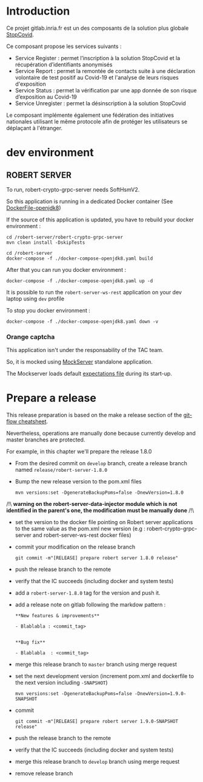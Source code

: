 # Introduction
Ce projet gitlab.inria.fr est un des composants de la solution plus globale [StopCovid](https://gitlab.inria.fr/stopcovid19/accueil/-/blob/master/README.md).

Ce composant propose les services suivants :
* Service Register : permet l’inscription à la solution StopCovid et la récupération d’identifiants anonymisés
* Service Report : permet la remontée de contacts suite à une déclaration volontaire de test positif au Covid-19 et l'analyse de leurs risques d'exposition
* Service Status : permet la vérification par une app donnée de son risque d’exposition au Covid-19 
* Service Unregister : permet la désinscription à la solution StopCovid

Le composant implémente également une fédération des initiatives nationales utilisant le même protocole afin de protéger les utilisateurs se déplaçant à l'étranger.

# dev environment

## ROBERT SERVER

To run, robert-crypto-grpc-server needs SoftHsmV2.

So this application is running in a dedicated Docker container (See [DockerFile-openjdk8](./robert-crypto-grpc-server/Dockerfile-openjdk8))

If the source of this application is updated, you have to rebuild your docker environment :

    cd /robert-server/robert-crypto-grpc-server
    mvn clean install -DskipTests
    
    cd /robert-server
    docker-compose -f ./docker-compose-openjdk8.yaml build

After that you can run you docker environment :

    docker-compose -f ./docker-compose-openjdk8.yaml up -d

It is possible to run the `robert-server-ws-rest` application on your dev laptop using `dev` profile

To stop you docker environment :

    docker-compose -f ./docker-compose-openjdk8.yaml down -v

### Orange captcha

This application isn't under the responsability of the TAC team.

So, it is mocked using [MockServer](https://www.mock-server.com/) standalone application.

The Mockserver loads default [expectations file](../environment-setup/dev/compose/captcha/mock-server-expectation.json) during its start-up.  

# Prepare a release

This release preparation is based on the make a release section of the [git-flow cheatsheet](https://danielkummer.github.io/git-flow-cheatsheet/).

Nevertheless, operations are manually done because currently develop and master branches are protected. 

For example, in this chapter we'll prepare the release 1.8.0

* From the desired commit on `develop` branch, create a release branch named `release/robert-server-1.8.0`

* Bump the new release version to the pom.xml files

      mvn versions:set -DgenerateBackupPoms=false -DnewVersion=1.8.0

/!\ **warning on the robert-server-data-injector module which is not identified in the parent's one, 
the modification must be manually done** /!\

* set the version to the docker file pointing on Robert server applications to the same value as the pom.xml new version 
  (e.g : robert-crypto-grpc-server and robert-server-ws-rest docker files)
  
* commit your modification on the release branch

      git commit -m"[RELEASE] prepare robert server 1.8.0 release"

* push the release branch to the remote

* verify that the IC succeeds (including docker and system tests)

* add a `robert-server-1.8.0` tag for the version and push it.

* add a release note on gitlab following the markdow pattern :

      **New features & improvements**
      
      - Blablabla : <commit_tag>
      
      
      **Bug fix**
      
      - Blablabla  : <commit_tag>

* merge this release branch to `master` branch using merge request

* set the next development version (increment pom.xml and dockerfile to the next version including `-SNAPSHOT`)

      mvn versions:set -DgenerateBackupPoms=false -DnewVersion=1.9.0-SNAPSHOT

* commit 

      git commit -m"[RELEASE] prepare robert server 1.9.0-SNAPSHOT release"

* push the release branch to the remote

* verify that the IC succeeds (including docker and system tests)

* merge this release branch to `develop` branch using merge request

* remove release branch


